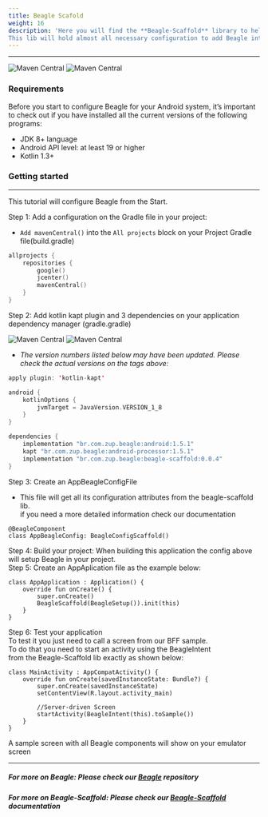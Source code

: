 ```yaml
---
title: Beagle Scafold
weight: 16
description: 'Here you will find the **Beagle-Scaffold** library to help you start a project using Beagle in Android.
This lib will hold almost all necessary configuration to add Beagle into an Android project.'
---
```


---


![Maven Central](https://img.shields.io/maven-central/v/br.com.zup.beagle/beagle-scaffold?label=beagle-scaffod)
![**Maven Central**](https://img.shields.io/maven-central/v/br.com.zup.beagle/android?label=Beagle)

### Requirements
Before you start to configure Beagle for your Android system, it’s important to check out if you have installed all the current versions of the following programs: ‌

* JDK 8+ language
* Android API level: at least 19 or higher
* Kotlin 1.3+

### Getting started
<hr>

This tutorial will configure Beagle from the Start.

Step 1: Add a configuration on the Gradle file in your project:
- `Add mavenCentral()` into the `All projects` block on your  Project Gradle file(build.gradle)<br>

```kotlin
allprojects {
    repositories {
        google()
        jcenter()
        mavenCentral()
    }
}
```
Step 2: Add kotlin kapt plugin and 3 dependencies on your application dependency manager (gradle.gradle)<br>

 ![Maven Central](https://img.shields.io/maven-central/v/br.com.zup.beagle/beagle-scaffold?label=beagle-scaffod)
 ![Maven Central](https://img.shields.io/maven-central/v/br.com.zup.beagle/android?label=Beagle)                                                                   

* _The version numbers listed below may have been updated. Please check the actual versions on the tags above:_
```kotlin
apply plugin: 'kotlin-kapt'

android {
    kotlinOptions {
        jvmTarget = JavaVersion.VERSION_1_8
    }
}

dependencies {
    implementation "br.com.zup.beagle:android:1.5.1"
    kapt "br.com.zup.beagle:android-processor:1.5.1"
    implementation "br.com.zup.beagle:beagle-scaffold:0.0.4"
}
```

Step 3: Create an AppBeagleConfigFile
* This file will get all its configuration attributes from the beagle-scaffold lib.<br>
if you need a more detailed information check our documentation

```
@BeagleComponent
class AppBeagleConfig: BeagleConfigScaffold()
```
Step 4: Build your project: When building this application the config above will setup Beagle in your project.<br>
Step 5: Create an AppAplication file as the example below:
```
class AppApplication : Application() {
    override fun onCreate() {
        super.onCreate()
        BeagleScaffold(BeagleSetup()).init(this)
    }
}
```
Step 6: Test your application<br>
To test it you just need to call a screen from our BFF sample.<br>
To do that you need to start an activity using the BeagleIntent <br>
from the Beagle-Scaffold lib exactly as shown below:
```
class MainActivity : AppCompatActivity() {
    override fun onCreate(savedInstanceState: Bundle?) {
        super.onCreate(savedInstanceState)
        setContentView(R.layout.activity_main)

        //Server-driven Screen
        startActivity(BeagleIntent(this).toSample())
    }
}
```
A sample screen with all Beagle components will show on your emulator screen

<hr>

##### For more on Beagle: Please check our [Beagle](https://github.com/ZupIT/beagle) repository
##### For more on Beagle-Scaffold: Please check our [Beagle-Scaffold](https://docs.usebeagle.io/home/) documentation 
